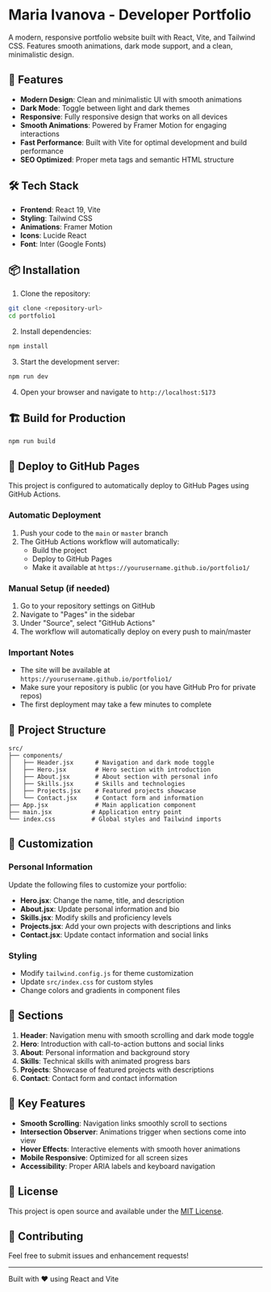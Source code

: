 # Maria Ivanova - Developer Portfolio

A modern, responsive portfolio website built with React, Vite, and Tailwind CSS. Features smooth animations, dark mode support, and a clean, minimalistic design.

## 🚀 Features

- **Modern Design**: Clean and minimalistic UI with smooth animations
- **Dark Mode**: Toggle between light and dark themes
- **Responsive**: Fully responsive design that works on all devices
- **Smooth Animations**: Powered by Framer Motion for engaging interactions
- **Fast Performance**: Built with Vite for optimal development and build performance
- **SEO Optimized**: Proper meta tags and semantic HTML structure

## 🛠️ Tech Stack

- **Frontend**: React 19, Vite
- **Styling**: Tailwind CSS
- **Animations**: Framer Motion
- **Icons**: Lucide React
- **Font**: Inter (Google Fonts)

## 📦 Installation

1. Clone the repository:
```bash
git clone <repository-url>
cd portfolio1
```

2. Install dependencies:
```bash
npm install
```

3. Start the development server:
```bash
npm run dev
```

4. Open your browser and navigate to `http://localhost:5173`

## 🏗️ Build for Production

```bash
npm run build
```

## 🚀 Deploy to GitHub Pages

This project is configured to automatically deploy to GitHub Pages using GitHub Actions.

### Automatic Deployment

1. Push your code to the `main` or `master` branch
2. The GitHub Actions workflow will automatically:
   - Build the project
   - Deploy to GitHub Pages
   - Make it available at `https://yourusername.github.io/portfolio1/`

### Manual Setup (if needed)

1. Go to your repository settings on GitHub
2. Navigate to "Pages" in the sidebar
3. Under "Source", select "GitHub Actions"
4. The workflow will automatically deploy on every push to main/master

### Important Notes

- The site will be available at `https://yourusername.github.io/portfolio1/`
- Make sure your repository is public (or you have GitHub Pro for private repos)
- The first deployment may take a few minutes to complete

## 📁 Project Structure

```
src/
├── components/
│   ├── Header.jsx      # Navigation and dark mode toggle
│   ├── Hero.jsx        # Hero section with introduction
│   ├── About.jsx       # About section with personal info
│   ├── Skills.jsx      # Skills and technologies
│   ├── Projects.jsx    # Featured projects showcase
│   └── Contact.jsx     # Contact form and information
├── App.jsx             # Main application component
├── main.jsx           # Application entry point
└── index.css          # Global styles and Tailwind imports
```

## 🎨 Customization

### Personal Information
Update the following files to customize your portfolio:

- **Hero.jsx**: Change the name, title, and description
- **About.jsx**: Update personal information and bio
- **Skills.jsx**: Modify skills and proficiency levels
- **Projects.jsx**: Add your own projects with descriptions and links
- **Contact.jsx**: Update contact information and social links

### Styling
- Modify `tailwind.config.js` for theme customization
- Update `src/index.css` for custom styles
- Change colors and gradients in component files

## 📱 Sections

1. **Header**: Navigation menu with smooth scrolling and dark mode toggle
2. **Hero**: Introduction with call-to-action buttons and social links
3. **About**: Personal information and background story
4. **Skills**: Technical skills with animated progress bars
5. **Projects**: Showcase of featured projects with descriptions
6. **Contact**: Contact form and contact information

## 🌟 Key Features

- **Smooth Scrolling**: Navigation links smoothly scroll to sections
- **Intersection Observer**: Animations trigger when sections come into view
- **Hover Effects**: Interactive elements with smooth hover animations
- **Mobile Responsive**: Optimized for all screen sizes
- **Accessibility**: Proper ARIA labels and keyboard navigation

## 📄 License

This project is open source and available under the [MIT License](LICENSE).

## 🤝 Contributing

Feel free to submit issues and enhancement requests!

---

Built with ❤️ using React and Vite
